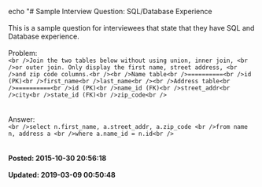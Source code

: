 echo "# Sample Interview Question: SQL/Database Experience<br /><br />This is a sample question for interviewees that state that they have SQL and Database experience. <br /><br />Problem:<br />```<br />Join the two tables below without using union, inner join, <br />or outer join. Only display the first name, street address, <br />and zip code columns.<br /><br />Name table<br />==========<br />id (PK)<br />first_name<br />last_name<br /><br />Address table<br />==========<br />id (PK)<br />name_id (FK)<br />street_addr<br />city<br />state_id (FK)<br />zip_code<br />```<br /><br /><br />Answer:<br />```<br />select n.first_name, a.street_addr, a.zip_code <br />from name n, address a <br />where a.name_id = n.id<br />```<br /><br /><br />**Posted: 2015-10-30 20:56:18**<br /><br />**Updated: 2019-03-09 00:50:48**<br /><br />
